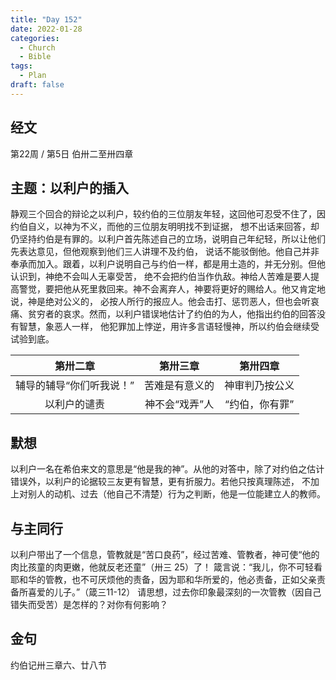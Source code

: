 ```yaml
---
title: "Day 152"
date: 2022-01-28
categories:
  - Church
  - Bible
tags:
  - Plan
draft: false
---
```


## 经文
第22周 / 第5日 伯卅二至卅四章

## 主题：以利户的插入
静观三个回合的辩论之以利户，较约伯的三位朋友年轻，这回他可忍受不住了，因约伯自义，以神为不义，而他的三位朋友明明找不到证据，
想不出话来回答，却仍坚持约伯是有罪的。以利户首先陈述自己的立场，说明自己年纪轻，所以让他们先表达意见，但他观察到他们三人讲理不及约伯，
说话不能驳倒他。他自己并非奉承而加入。跟着，以利户说明自己与约伯一样，都是用土造的，并无分别。但他认识到，神绝不会叫人无辜受苦，
绝不会把约伯当作仇敌。神给人苦难是要人提高警觉，要把他从死里救回来。神不会离弃人，神要将更好的赐给人。他又肯定地说，神是绝对公义的，
必按人所行的报应人。他会击打、惩罚恶人，但也会听哀痛、贫穷者的哀求。然而，以利户错误地估计了约伯的为人，他指出约伯的回答没有智慧，象恶人一样，
他犯罪加上悖逆，用许多言语轻慢神，所以约伯会继续受试验到底。

|      第卅二章       |    第卅三章    |    第卅四章    |
|:---------------:|:----------:|:----------:|
|  辅导的辅导“你们听我说！”  |  苦难是有意义的   |  神审判乃按公义   |
|     以利户的谴责      |  神不会“戏弄”人  |  “约伯，你有罪”  |

## 默想
以利户一名在希伯来文的意思是“他是我的神”。从他的对答中，除了对约伯之估计错误外，以利户的论据较三友更有智慧，更有折服力。若他只按真理陈述，
不加上对别人的动机、过去（他自己不清楚）行为之判断，他是一位能建立人的教师。

## 与主同行
以利户带出了一个信息，管教就是“苦口良药”，经过苦难、管教者，神可使“他的肉比孩童的肉更嫩，他就反老还童”（卅三  25）了！
箴言说：“我儿，你不可轻看耶和华的管教，也不可厌烦他的责备，因为耶和华所爱的，他必责备，正如父亲责备所喜爱的儿子。”（箴三11-12）
请思想，过去你印象最深刻的一次管教（因自己错失而受苦）是怎样的？对你有何影响？

## 金句
约伯记卅三章六、廿八节

[comment]: <> (## 附录)

